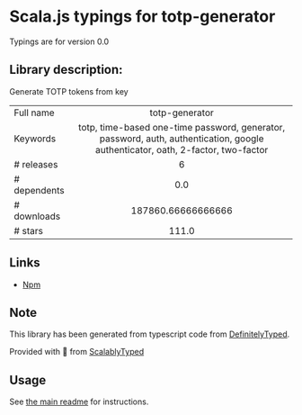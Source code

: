 
# Scala.js typings for totp-generator

Typings are for version 0.0

## Library description:
Generate TOTP tokens from key

|                    |                 |
| ------------------ | :-------------: |
| Full name          | totp-generator |
| Keywords           | totp, time-based one-time password, generator, password, auth, authentication, google authenticator, oath, 2-factor, two-factor |
| # releases         | 6 |
| # dependents       | 0.0 |
| # downloads        | 187860.66666666666 |
| # stars            | 111.0 |

## Links
- [Npm](https://www.npmjs.com/package/totp-generator)
    


## Note
This library has been generated from typescript code from [DefinitelyTyped](https://definitelytyped.org).

Provided with :purple_heart: from [ScalablyTyped](https://github.com/oyvindberg/ScalablyTyped)

## Usage
See [the main readme](../../readme.md) for instructions.


